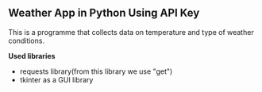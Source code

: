 ## **Weather App in Python Using API Key**

This is a programme that collects data on temperature and type of weather conditions.

**Used libraries**

* requests library(from this library we use "get")
* tkinter as a GUI library


